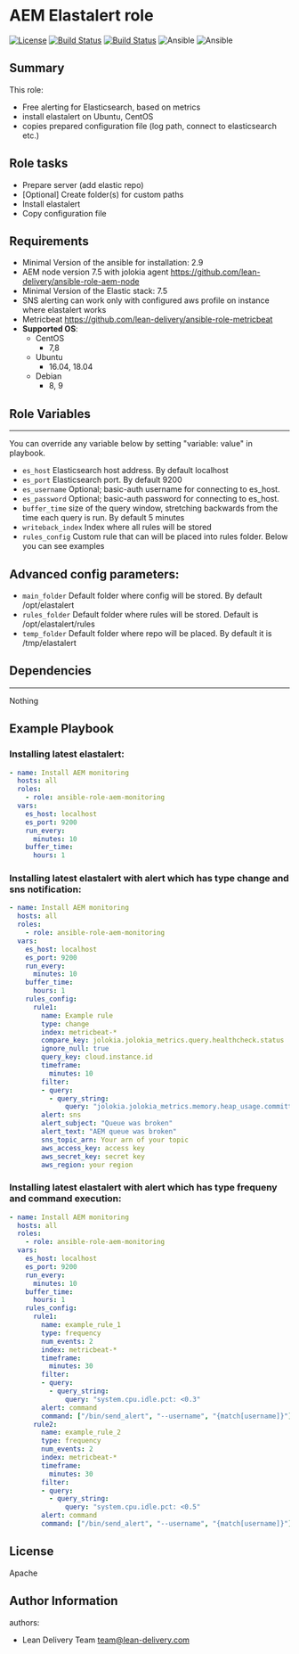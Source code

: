 AEM Elastalert role
=========
[![License](https://img.shields.io/badge/license-Apache-green.svg?style=flat)](https://raw.githubusercontent.com/lean-delivery/ansible-role-aem-elastalert/master/LICENSE)
[![Build Status](https://travis-ci.org/lean-delivery/ansible-role-aem-elastalert.svg?branch=master)](https://travis-ci.org/lean-delivery/ansible-role-aem-elastalert)
[![Build Status](https://gitlab.com/lean-delivery/ansible-role-aem-elastalert/badges/master/build.svg)](https://gitlab.com/lean-delivery/ansible-role-aem-elastalert/pipelines)
![Ansible](https://img.shields.io/ansible/role/d/38385.svg)
![Ansible](https://img.shields.io/badge/dynamic/json.svg?label=min_ansible_version&url=https%3A%2F%2Fgalaxy.ansible.com%2Fapi%2Fv1%2Froles%2F38385%2F&query=$.min_ansible_version)


## Summary


This role:
  - Free alerting for Elasticsearch, based on metrics
  - install elastalert on Ubuntu, CentOS
  - copies prepared configuration file (log path, connect to elasticsearch etc.)




Role tasks
------------


- Prepare server (add elastic repo)
- [Optional] Create folder(s) for custom paths
- Install elastalert
- Copy configuration file


Requirements
------------


- Minimal Version of the ansible for installation: 2.9
- AEM node version 7.5 with jolokia agent https://github.com/lean-delivery/ansible-role-aem-node
- Minimal Version of the Elastic stack: 7.5
- SNS alerting can work only with configured aws profile on instance where elastalert works
- Metricbeat https://github.com/lean-delivery/ansible-role-metricbeat
 - **Supported OS**:
   - CentOS
     - 7,8
   - Ubuntu
     - 16.04, 18.04
   - Debian
     - 8, 9


## Role Variables
--------------


You can override any variable below by setting "variable: value" in playbook.


- `es_host`
Elasticsearch host address. By default localhost
- `es_port`
Elasticsearch port. By default 9200
- `es_username`
Optional; basic-auth username for connecting to es_host.
- `es_password`
Optional; basic-auth password for connecting to es_host.
- `buffer_time`
size of the query window, stretching backwards from the time each query is run. By default 5 minutes
- `writeback_index`
Index where all rules will be stored
- `rules_config`
Custom rule that can will be placed into rules folder. Below you can see examples



## Advanced config parameters:


- `main_folder`
Default folder where config will be stored. By default /opt/elastalert
- `rules_folder`
Default folder where rules will be stored. Default is /opt/elastalert/rules
- `temp_folder`
Default folder where repo will be placed. By default it is /tmp/elastalert


## Dependencies
------------


Nothing


Example Playbook
----------------


### Installing latest elastalert:


```yaml
- name: Install AEM monitoring
  hosts: all
  roles:
    - role: ansible-role-aem-monitoring
  vars:
    es_host: localhost
    es_port: 9200
    run_every:
      minutes: 10
    buffer_time:
      hours: 1
```

### Installing latest elastalert with alert which has type change and sns notification:


```yaml
- name: Install AEM monitoring
  hosts: all
  roles:
    - role: ansible-role-aem-monitoring
  vars:
    es_host: localhost
    es_port: 9200
    run_every:
      minutes: 10
    buffer_time:
      hours: 1
    rules_config:
      rule1:
        name: Example rule
        type: change
        index: metricbeat-*
        compare_key: jolokia.jolokia_metrics.query.healthcheck.status
        ignore_null: true
        query_key: cloud.instance.id
        timeframe:
          minutes: 10
        filter:
        - query:
          - query_string:
              query: "jolokia.jolokia_metrics.memory.heap_usage.committed>1"
        alert: sns
        alert_subject: "Queue was broken"
        alert_text: "AEM queue was broken"
        sns_topic_arn: Your arn of your topic
        aws_access_key: access key
        aws_secret_key: secret key
        aws_region: your region
```

### Installing latest elastalert with alert which has type frequeny and command execution:


```yaml
- name: Install AEM monitoring
  hosts: all
  roles:
    - role: ansible-role-aem-monitoring
  vars:
    es_host: localhost
    es_port: 9200
    run_every:
      minutes: 10
    buffer_time:
      hours: 1
    rules_config:
      rule1:
        name: example_rule_1
        type: frequency
        num_events: 2
        index: metricbeat-*
        timeframe:
          minutes: 30
        filter:
        - query:
          - query_string:
              query: "system.cpu.idle.pct: <0.3"
        alert: command
        command: ["/bin/send_alert", "--username", "{match[username]}"]
      rule2:
        name: example_rule_2
        type: frequency
        num_events: 2
        index: metricbeat-*
        timeframe:
          minutes: 30
        filter:
        - query:
          - query_string:
              query: "system.cpu.idle.pct: <0.5"
        alert: command
        command: ["/bin/send_alert", "--username", "{match[username]}"]
```

License
-------
Apache


Author Information
------------------


authors:
  - Lean Delivery Team <team@lean-delivery.com>
